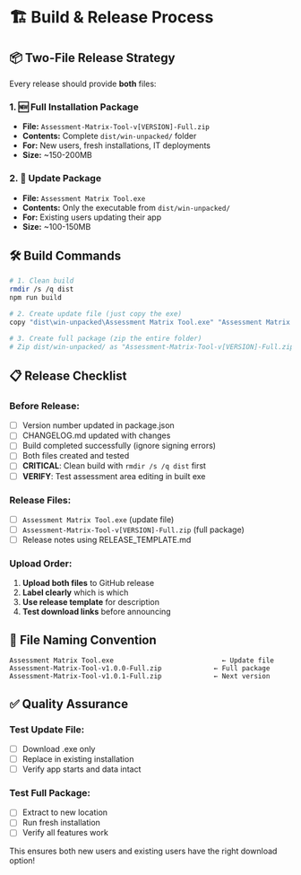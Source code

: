 # 🏗️ Build & Release Process

## 📦 Two-File Release Strategy

Every release should provide **both** files:

### 1. 🆕 Full Installation Package
- **File:** `Assessment-Matrix-Tool-v[VERSION]-Full.zip`
- **Contents:** Complete `dist/win-unpacked/` folder
- **For:** New users, fresh installations, IT deployments
- **Size:** ~150-200MB

### 2. 🔄 Update Package  
- **File:** `Assessment Matrix Tool.exe`
- **Contents:** Only the executable from `dist/win-unpacked/`
- **For:** Existing users updating their app
- **Size:** ~100-150MB

## 🛠️ Build Commands

```bash
# 1. Clean build
rmdir /s /q dist
npm run build

# 2. Create update file (just copy the exe)
copy "dist\win-unpacked\Assessment Matrix Tool.exe" "Assessment Matrix Tool.exe"

# 3. Create full package (zip the entire folder)
# Zip dist/win-unpacked/ as "Assessment-Matrix-Tool-v[VERSION]-Full.zip"
```

## 📋 Release Checklist

### Before Release:
- [ ] Version number updated in package.json
- [ ] CHANGELOG.md updated with changes
- [ ] Build completed successfully (ignore signing errors)
- [ ] Both files created and tested
- [ ] **CRITICAL**: Clean build with `rmdir /s /q dist` first
- [ ] **VERIFY**: Test assessment area editing in built exe

### Release Files:
- [ ] `Assessment Matrix Tool.exe` (update file)
- [ ] `Assessment-Matrix-Tool-v[VERSION]-Full.zip` (full package)
- [ ] Release notes using RELEASE_TEMPLATE.md

### Upload Order:
1. **Upload both files** to GitHub release
2. **Label clearly** which is which
3. **Use release template** for description
4. **Test download links** before announcing

## 🎯 File Naming Convention

```
Assessment Matrix Tool.exe                           ← Update file
Assessment-Matrix-Tool-v1.0.0-Full.zip             ← Full package
Assessment-Matrix-Tool-v1.0.1-Full.zip             ← Next version
```

## ✅ Quality Assurance

### Test Update File:
- [ ] Download .exe only
- [ ] Replace in existing installation
- [ ] Verify app starts and data intact

### Test Full Package:
- [ ] Extract to new location
- [ ] Run fresh installation
- [ ] Verify all features work

This ensures both new users and existing users have the right download option!